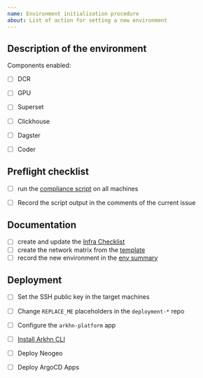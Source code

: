 ```yaml
---
name: Environment initialization procedure
about: List of action for setting a new environment
---
```


## Description of the environment


<!-- Describe the environment in few words -->
<!-- link the "fiche navette" -->


<!-- Precise which components/apps must be deployed -->
Components enabled:

- [ ] DCR
- [ ] GPU
- [ ] Superset
- [ ] Clickhouse
- [ ] Dagster
- [ ] Coder


## Preflight checklist

- [ ] run the [compliance script](https://github.com/arkhn/helm-charts/tree/main/compliance) on all machines
- [ ] Record the script output in the comments of the current issue


## Documentation

- [ ] create and update the [Infra Checklist](https://docs.google.com/spreadsheets/d/1Gxq5VccU9CyndQLhILy2upkEj58E3iC8qxXZIowHT4E/edit?gid=0#gid=0)
- [ ] create the network matrix from the [template](https://docs.google.com/spreadsheets/d/1DmaULtgDDKnj5_9cpxtTMeu2dCMGq7lOGWmJu67blDI/edit?gid=0#gid=0)
- [ ] record the new environment in the [env summary](https://docs.google.com/spreadsheets/d/1F_vPzAkQai56mJirW4nuIr4HnAOnrGgGtypJUDHQiHs/edit?gid=0#gid=0)

## Deployment

- [ ] Set the SSH public key in the target machines
- [ ] Change `REPLACE_ME` placeholders in the `deployment-*` repo
- [ ] Configure the `arkhn-platform` app
- [ ] [Install Arkhn CLI](https://www.notion.so/arkhn/Installation-procedure-ea3aa3e34c7845bea611a80445c77b85?source=copy_link)
- [ ] Deploy Neogeo
- [ ] Deploy ArgoCD Apps

